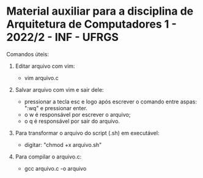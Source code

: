 # Material auxiliar para a disciplina de Arquitetura de Computadores 1 - 2022/2 - INF - UFRGS

Comandos úteis:
1) Editar arquivo com vim:
    - vim arquivo.c
2) Salvar arquivo com vim e sair dele:
    - pressionar a tecla esc e logo após escrever o comando entre aspas: ":wq" e pressionar enter.
    - o w é responsável por escrever o arquivo;
    - o q é responsável por sair do arquivo.

3) Para transformar o arquivo do script (.sh) em executável: 
    - digitar: "chmod +x arquivo.sh"

4) Para compilar o arquivo.c:
    - gcc arquivo.c -o arquivo

